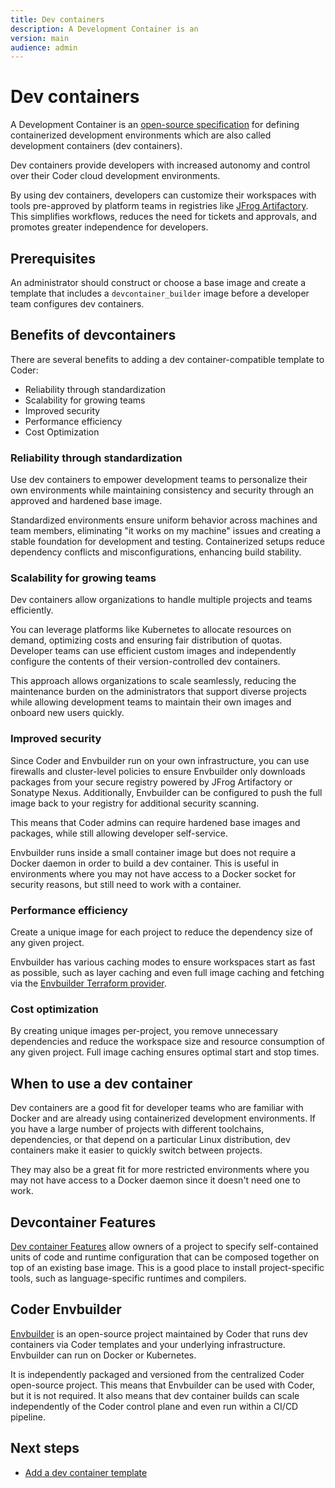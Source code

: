 ```yaml
---
title: Dev containers
description: A Development Container is an
version: main
audience: admin
---
```

# Dev containers

A Development Container is an
[open-source specification](https://containers.dev/implementors/spec/) for
defining containerized development environments which are also called
development containers (dev containers).

Dev containers provide developers with increased autonomy and control over their
Coder cloud development environments.

By using dev containers, developers can customize their workspaces with tools
pre-approved by platform teams in registries like
[JFrog Artifactory](../../../integrations/jfrog-artifactory). This simplifies
workflows, reduces the need for tickets and approvals, and promotes greater
independence for developers.

## Prerequisites

An administrator should construct or choose a base image and create a template
that includes a `devcontainer_builder` image before a developer team configures
dev containers.

## Benefits of devcontainers

There are several benefits to adding a dev container-compatible template to
Coder:

- Reliability through standardization
- Scalability for growing teams
- Improved security
- Performance efficiency
- Cost Optimization

### Reliability through standardization

Use dev containers to empower development teams to personalize their own
environments while maintaining consistency and security through an approved and
hardened base image.

Standardized environments ensure uniform behavior across machines and team
members, eliminating "it works on my machine" issues and creating a stable
foundation for development and testing. Containerized setups reduce dependency
conflicts and misconfigurations, enhancing build stability.

### Scalability for growing teams

Dev containers allow organizations to handle multiple projects and teams
efficiently.

You can leverage platforms like Kubernetes to allocate resources on demand,
optimizing costs and ensuring fair distribution of quotas. Developer teams can
use efficient custom images and independently configure the contents of their
version-controlled dev containers.

This approach allows organizations to scale seamlessly, reducing the maintenance
burden on the administrators that support diverse projects while allowing
development teams to maintain their own images and onboard new users quickly.

### Improved security

Since Coder and Envbuilder run on your own infrastructure, you can use firewalls
and cluster-level policies to ensure Envbuilder only downloads packages from
your secure registry powered by JFrog Artifactory or Sonatype Nexus.
Additionally, Envbuilder can be configured to push the full image back to your
registry for additional security scanning.

This means that Coder admins can require hardened base images and packages,
while still allowing developer self-service.

Envbuilder runs inside a small container image but does not require a Docker
daemon in order to build a dev container. This is useful in environments where
you may not have access to a Docker socket for security reasons, but still need
to work with a container.

### Performance efficiency

Create a unique image for each project to reduce the dependency size of any
given project.

Envbuilder has various caching modes to ensure workspaces start as fast as
possible, such as layer caching and even full image caching and fetching via the
[Envbuilder Terraform provider](https://registry.terraform.io/providers/coder/envbuilder/latest/docs).

### Cost optimization

By creating unique images per-project, you remove unnecessary dependencies and
reduce the workspace size and resource consumption of any given project. Full
image caching ensures optimal start and stop times.

## When to use a dev container

Dev containers are a good fit for developer teams who are familiar with Docker
and are already using containerized development environments. If you have a
large number of projects with different toolchains, dependencies, or that depend
on a particular Linux distribution, dev containers make it easier to quickly
switch between projects.

They may also be a great fit for more restricted environments where you may not
have access to a Docker daemon since it doesn't need one to work.

## Devcontainer Features

[Dev container Features](https://containers.dev/implementors/features/) allow
owners of a project to specify self-contained units of code and runtime
configuration that can be composed together on top of an existing base image.
This is a good place to install project-specific tools, such as
language-specific runtimes and compilers.

## Coder Envbuilder

[Envbuilder](https://github.com/coder/envbuilder/) is an open-source project
maintained by Coder that runs dev containers via Coder templates and your
underlying infrastructure. Envbuilder can run on Docker or Kubernetes.

It is independently packaged and versioned from the centralized Coder
open-source project. This means that Envbuilder can be used with Coder, but it
is not required. It also means that dev container builds can scale independently
of the Coder control plane and even run within a CI/CD pipeline.

## Next steps

- [Add a dev container template](./add-devcontainer)
